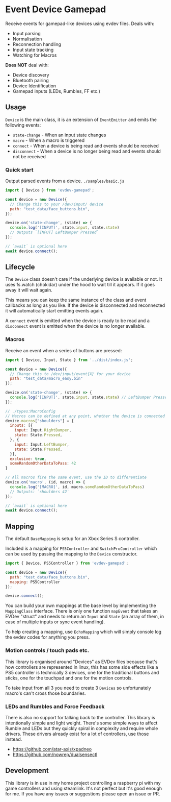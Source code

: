 # Event Device Gamepad
Receive events for gamepad-like devices using evdev files. Deals with:
- Input parsing
- Normalisation
- Reconnection handling
- Input state tracking
- Watching for Macros

**Does NOT** deal with:
- Device discovery
- Bluetooth pairing
- Device Identification
- Gamepad inputs (LEDs, Rumbles, FF etc.)

## Usage

`Device` is the main class, it is an extension of `EventEmitter` and emits the following events:
- `state-change` - When an input state changes
- `macro` - When a macro is triggered
- `connect` - When a device is being read and events should be received
- `disconnect` - When a device is no longer being read and events should not be received


### Quick start
Output parsed events from a device. `./samples/basic.js`
```javascript
import { Device } from 'evdev-gamepad';

const device = new Device({
  // Change this to your /dev/input/ device
  path: "test_data/face_buttons.bin",
});

device.on('state-change', (state) => {
  console.log('[INPUT]', state.input, state.state)
  // Outputs `[INPUT] LeftBumper Pressed`
});

// `await` is optional here
await device.connect();
```

## Lifecycle
The `Device` class doesn't care if the underlying device is available or not. It uses fs.watch (chokidar) under the hood to wait till it appears. If it goes away it will wait again.

This means you can keep the same instance of the class and event callbacks as long as you like. If the device is disconnected and reconnected it will automatically start emitting events again.

A `connect` event is emitted when the device is ready to be read and a `disconnect` event is emitted when the device is no longer available.

### Macros
Receive an event when a series of buttons are pressed:
```javascript
import { Device, Input, State } from '../dist/index.js';

const device = new Device({
  // Change this to /dev/input/event{X} for your device
  path: "test_data/macro_easy.bin"
});

device.on('state-change', (state) => {
  console.log('[INPUT]', state.input, state.state) // LeftBumper Pressed
});

// ./types:MacroConfig
// Macros can be defined at any point, whether the device is connected or not
device.macros["shoulders"] = {
  inputs: [{
    input: Input.RightBumper,
    state: State.Pressed,
  }, {
    input: Input.LeftBumper,
    state: State.Pressed,
  }],
  exclusive: true,
  someRandomOtherDataToPass: 42
}

// All macros fire the same event, use the ID to differentiate
device.on('macro', (id, macro) => {
  console.log('[MACRO]', id, macro.someRandomOtherDataToPass)
  // Outputs: `shoulders 42`
});

// `await` is optional here
await device.connect();
```


## Mapping
The default `BaseMapping` is setup for an Xbox Series S controller.

Included is a mapping for `PS5Controller` and `SwitchProController` which can be used by passing the mapping to the `Device` constructor.

```javascript
import { Device, PS5Controller } from 'evdev-gamepad';

const device = new Device({
  path: "test_data/face_buttons.bin",
  mapping: PS5Controller
});

device.connect();
```

You can build your own mappings at the base level by implementing the `MappingClass` interface. There is only one function `mapEvent` that takes an EVDev "struct" and needs to return an `Input` and `State` (an array of them, in case of multiple inputs or sync event handling).

To help creating a mapping, use `EchoMapping` which will simply console log the evdev codes for anything you press.

### Motion controls / touch pads etc.
This library is organised around "Devices" as EVDev files because that's how controllers are represented in linux, this has some side effects like a PS5 controller is technically 3 devices, one for the traditional buttons and sticks, one for the touchpad and one for the motion controls.

To take input from all 3 you need to create 3 `Devices` so unfortunately macro's can't cross those boundaries.

### LEDs and Rumbles and Force Feedback
There is also no support for talking back to the controller. This library is intentionally simple and light weight. There's some simple ways to affect Rumble and LEDs but they quickly spiral in complexity and require whole drivers. These drivers already exist for a lot of controllers, use those instead.

- https://github.com/atar-axis/xpadneo
- https://github.com/nowrep/dualsensectl

## Development
This library is in use in my home project controlling a raspberry pi with my game controllers and using steamlink. It's not perfect but it's good enough for me. If you have any issues or suggestions please open an issue or PR.
